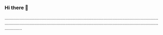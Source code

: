 ### Hi there 👋

......................................................................................................................................................................................................................................................................